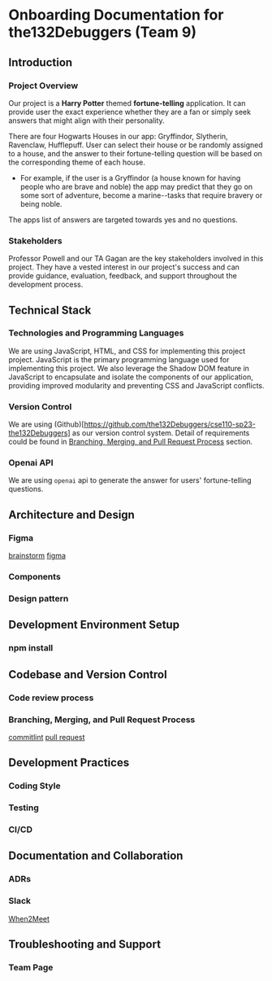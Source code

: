 # Onboarding Documentation for the132Debuggers (Team 9)

## Introduction 
### Project Overview
Our project is a **Harry Potter** themed **fortune-telling** application. It can provide user the exact experience whether they are a fan or simply seek answers that might align with their personality. 

There are four Hogwarts Houses in our app: Gryffindor, Slytherin, Ravenclaw, Hufflepuff. User can select their house or be randomly assigned to a house, and the answer to their fortune-telling question will be based on the corresponding theme of each house. 
- For example, if the user is a Gryffindor (a house known for having people who are brave and noble) the app may predict that they go on some sort of adventure, become a marine--tasks that require bravery or being noble.

The apps list of answers are targeted towards yes and no questions. 


### Stakeholders 
Professor Powell and our TA Gagan are the key stakeholders involved in this project. They have a vested interest in our project's success and can provide guidance, evaluation, feedback, and support throughout the development process. 

## Technical Stack
### Technologies and Programming Languages
We are using JavaScript, HTML, and CSS for implementing this project project. JavaScript is the primary programming language used for implementing this project. We also leverage the Shadow DOM feature in JavaScript to encapsulate and isolate the components of our application, providing improved modularity and preventing CSS and JavaScript conflicts. 

### Version Control
We are using (Github)[https://github.com/the132Debuggers/cse110-sp23-the132Debuggers] as our version control system. Detail of requirements could be found in [Branching, Merging, and Pull Request Process](#branching-merging-and-pull-request-process) section. 

### Openai API
We are using `openai` api to generate the answer for users' fortune-telling questions. 

## Architecture and Design
### Figma
[brainstorm](https://miro.com/app/board/uXjVMN1wrD4=/)
[figma](https://www.figma.com/file/zfSDto1UGzXm4tzKI93PNn/CSE-110?type=design)
### Components
### Design pattern

## Development Environment Setup
### npm install 

## Codebase and Version Control
### Code review process
### Branching, Merging, and Pull Request Process 
[commitlint](https://github.com/conventional-changelog/commitlint)
[pull request](https://eslint.org/docs/latest/contribute/pull-requests)

## Development Practices
### Coding Style
### Testing 
### CI/CD 

## Documentation and Collaboration 
### ADRs
### Slack 
[When2Meet](https://www.when2meet.com/?19737234-M27n2)

## Troubleshooting and Support
### Team Page